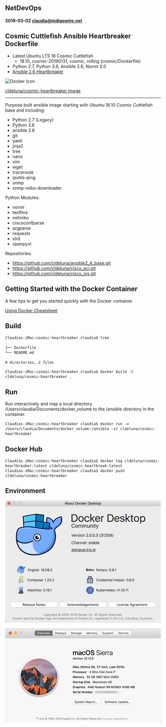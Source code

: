 ## NetDevOps
#### 2019-03-02 claudia@indigowire.net

## Cosmic Cuttlefish Ansible Heartbreaker Dockerfile
 - Latest Ubuntu LTS 18 Cosmic Cuttlefish
 	* 18.10, cosmic-20190131, cosmic, rolling (cosmic/Dockerfile)
 - Python 2.7, Python 3.6, Ansible 2.6, Nornir 2.0
 - [Ansible 2.6 Heartbreaker](https://github.com/ansible/ansible/blob/stable-2.6/changelogs/CHANGELOG-v2.6.rst)
  

![Docker Icon](https://encrypted-tbn0.gstatic.com/images?q=tbn:ANd9GcSWmA-f2WW29z9uI8XXgshto0EjIOUqWwrRPBnpkaeQbOpFZRuW)

[cldeluna/cosmic-heartbreaker image](https://hub.docker.com/r/cldeluna/cosmic-heartbreaker) 
  
------



Purpose built ansible image starting with Ubuntu:18.10 Cosmic Cuttlefish base and including:
- Python 2.7 (Legacy)
- Python 3.6
- ansible 2.6
- git
- yaml
- jinja2
- tree
- nano
- vim
- wget
- traceroute
- iputils-ping
- snmp
- snmp-mibs-downloader

Python Modules:
- nornir
- textfms
- netmiko
- ciscoconfparse
- argparse 
- requests
- xlrd
- openpyxl

Repositories:
- https://github.com/cldeluna/ansible2_4_base.git
- https://github.com/cldeluna/cisco_aci.git
- https://github.com/cldeluna/cisco_ios.git


## Getting Started with the Docker Container

A few tips to get you started quickly with the Docker container.

[Using Docker Cheatsheet](https://github.com/cldeluna/cosmic-heartbreaker/blob/master/UsingDocker_Cheatsheet.md)

## Build

```
Claudias-iMac:cosmic-heartbreaker claudia$ tree
.
├── Dockerfile
└── README.md

0 directories, 2 files
```

```
Claudias-iMac:cosmic-heartbreaker claudia$ docker build -t cldeluna/cosmic-heartbreaker .
```

## Run

Run interactively and map a local directory /Users/claudia/Documents/docker_volume to the /ansible directory in the container.
```
Claudias-iMac:cosmic-heartbreaker claudia$ docker run -v  /Users/claudia/Documents/docker_volume:/ansible -it cldeluna/cosmic-heartbreaker
```

## Docker Hub

```
Claudias-iMac:cosmic-heartbreaker claudia$ docker tag cldeluna/cosmic-heartbreaker:latest cldeluna/cosmic-heartbreak:latest
Claudias-iMac:cosmic-heartbreaker claudia$ docker push cldeluna/cosmic-heartbreaker
```

## Environment

![About Docker](AboutDocker.png)

![About Docker](About_iMac.png)

